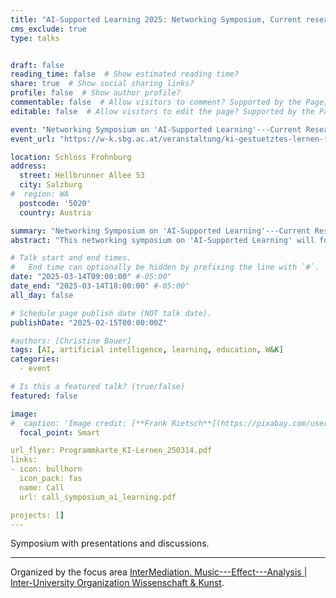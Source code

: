 ```yaml
---
title: "AI-Supported Learning 2025: Networking Symposium, Current research and practical projects in Salzburg"
cms_exclude: true
type: talks


draft: false
reading_time: false  # Show estimated reading time?
share: true  # Show social sharing links?
profile: false  # Show author profile?
commentable: false  # Allow visitors to comment? Supported by the Page, Post, and Docs content types.
editable: false  # Allow visitors to edit the page? Supported by the Page, Post, and Docs content types.

event: "Networking Symposium on 'AI-Supported Learning'---Current Research and Practical Projects in Salzburg"
event_url: "https://w-k.sbg.ac.at/veranstaltung/ki-gestuetztes-lernen-forschung-und-projekte-in-salzburg/"

location: Schloss Frohnburg
address:
  street: Hellbrunner Allee 53
  city: Salzburg
#  region: WA
  postcode: '5020'
  country: Austria

summary: "Networking Symposium on 'AI-Supported Learning'---Current Research and Practical Projects in Salzburg"
abstract: "This networking symposium on 'AI-Supported Learning' will focus on current research, development and applied projects in Salzburg. The aim of the networking symposium is to explore possible synergies and the opportunity for larger cross-institutional research proposals within a joint working group. It provides a stage to present innovative approaches and projects for the use of AI technologies in teaching at schools and universities which have the potential to effectively support learning processes."

# Talk start and end times.
#   End time can optionally be hidden by prefixing the line with `#`.
date: "2025-03-14T09:00:00" #-05:00"
date_end: "2025-03-14T18:00:00" #-05:00"
all_day: false

# Schedule page publish date (NOT talk date).
publishDate: "2025-02-15T00:00:00Z"

#authors: [Christine Bauer]
tags: [AI, artificial intelligence, learning, education, W&K]
categories:
  - event

# Is this a featured talk? (true/false)
featured: false

image:
#  caption: 'Image credit: [**Frank Rietsch**](https://pixabay.com/users/frank_rietsch-638998/?utm_source=link-attribution&utm_medium=referral&utm_campaign=image&utm_content=8266849) from [Pixabay](https://pixabay.com//?utm_source=link-attribution&utm_medium=referral&utm_campaign=image&utm_content=8266849)'
  focal_point: Smart

url_flyer: Programmkarte_KI-Lernen_250314.pdf
links:
- icon: bullhorn
  icon_pack: fas
  name: Call
  url: call_symposium_ai_learning.pdf

projects: []
---
```

Symposium with presentations and discussions.

<hr>

Organized by the focus area [InterMediation. Music---Effect---Analysis | Inter-University Organization Wissenschaft & Kunst](https://w-k.sbg.ac.at/en/intermediation-music-effect-analysis-2024-28/).
